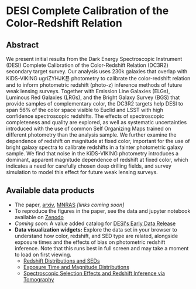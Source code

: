 # DESI Complete Calibration of the Color-Redshift Relation

## Abstract
We present initial results from the Dark Energy Spectroscopic Instrument (DESI) Complete Calibration of the Color-Redshift
Relation (DC3R2) secondary target survey. Our analysis uses 230k galaxies that overlap with KiDS-VIKING ugriZYHJK푠
photometry to calibrate the color-redshift relation and to inform photometric redshift (photo-z) inference methods of future
weak lensing surveys. Together with Emission Line Galaxies (ELGs), Luminous Red Galaxies (LRGs), and the Bright Galaxy
Survey (BGS) that provide samples of complementary color, the DC3R2 targets help DESI to span 56% of the color space
visible to Euclid and LSST with high confidence spectroscopic redshifts. The effects of spectroscopic completeness and quality
are explored, as well as systematic uncertainties introduced with the use of common Self Organizing Maps trained on different
photometry than the analysis sample. We further examine the dependence of redshift on magnitude at fixed color, important
for the use of bright galaxy spectra to calibrate redshifts in a fainter photometric galaxy sample. We find that noise in the
KiDS-VIKING photometry introduces a dominant, apparent magnitude dependence of redshift at fixed color, which indicates a
need for carefully chosen deep drilling fields, and survey simulation to model this effect for future weak lensing surveys.

## Available data products
- The paper, [arxiv](), [MNRAS]() _[links coming soon]_
- To reproduce the figures in the paper, see the data and jupyter notebook available on [Zenodo](https://zenodo.org/record/8328495)
- _Coming soon_: A value added catalog for [DESI's Early Data Release](https://data.desi.lbl.gov/doc/releases/edr/#value-added-catalogs)
- **Data visualization widgets:** Explore the data set in your browser to understand how color, redshift, and SED type are related, alongside exposure times and the effects of bias on photometric redshift inference. Note that this runs best in full screen and may take a moment to load on first viewing.
  - [Redshift Distributions and SEDs](/dataproducts_dc3r2/)
  - [Exposure Time and Magnitude Distributions](/dataproducts_dc3r2/exposure_time/)
  - [Spectroscopic Selection Effects and Redshift Inference via Tomography](/dataproducts_dc3r2/tomography/)
